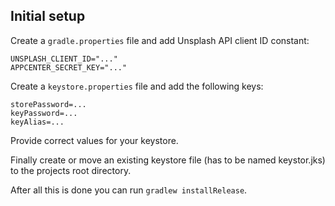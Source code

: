 ## Initial setup

Create a `gradle.properties` file and add Unsplash API client ID constant:

```
UNSPLASH_CLIENT_ID="..."
APPCENTER_SECRET_KEY="..."
```

Create a `keystore.properties` file and add the following keys:

```
storePassword=...
keyPassword=...
keyAlias=...
```

Provide correct values for your keystore.

Finally create or move an existing keystore file (has to be named keystor.jks) to the projects root directory.

After all this is done you can run `gradlew installRelease`.